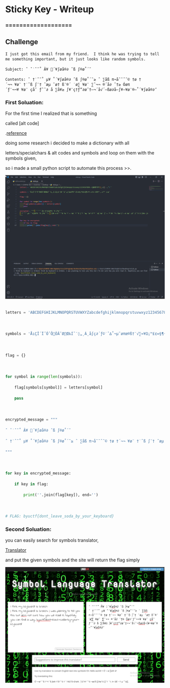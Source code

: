 # Sticky Key - Writeup
### ===================

## Challenge

```stick-key
I just got this email from my friend.  I think he was trying to tell me something important, but it just looks like random symbols.

Subject: ˆ ˇ˙ˆ˜˚ Â¥ ´¥∫øå®∂ ˆß ∫®ø˚´˜

Contents: ˆ †˙ˆ˜˚ µ¥ ˚´¥∫øå®∂ ˆß ∫®ø˚´˜≥ ˆ ∑åß π¬å˜˜ˆ˜© †ø †´¬¬ ¥ø¨ †˙ˆß ∫¨† ˆæµ ˜ø† ß¨®´ ˙ø∑ ¥ø¨ ∑ˆ¬¬ ®´å∂ ˆ†≥ Óøπ´ƒ¨¬¬¥ ¥ø¨ çå˜ ƒˆ˜∂ å ∑å¥≥ ∫¥¨ç†ƒ”∂ø˜†—¬´å√´—ßø∂å—∫¥—¥ø¨®—˚´¥∫øå®∂’

```

### First Soluation:

For the first time I realized that is something

called [alt code]

.[reference](https://scratch.mit.edu/discuss/m/topic/19568/) 

doing some research i decided to make a dictionary with all

letters/specialchars & alt codes and symbols and loop on them with the symbols given,

so i made a small python script to automate this process >>.

![script](https://github.com/0x6DEF/byuCTF/blob/main/byuCTF/Forensics/sticky-key/script.png)

```Solve.py

letters = 'ABCDEFGHIJKLMNOPQRSTUVWXYZabcdefghijklmnopqrstuvwxyz1234567890-=!@#$%^&*()_+{} .,"'

  

symbols = 'ÅıÇÎ´Ï˝ÓˆÔÒÂ˜Ø∏Œ‰Íˇ¨◊„˛Á¸å∫ç∂´ƒ©˙ˆ∆˚¬µ˜øπœ®ß†¨√∑≈¥Ω¡™£¢∞§¶•ªº–≠⁄€‹›ﬁﬂ‡°·‚—±”’ ≥≤æ'

  

flag = {}

  

for symbol in range(len(symbols)):

    flag[symbols[symbol]] = letters[symbol]

    pass

  

encrypted_message = """

ˆ ˇ˙ˆ˜˚ Â¥ ´¥∫øå®∂ ˆß ∫®ø˚´˜

ˆ †˙ˆ˜˚ µ¥ ˚´¥∫øå®∂ ˆß ∫®ø˚´˜≥ ˆ ∑åß π¬å˜˜ˆ˜© †ø †´¬¬ ¥ø¨ †˙ˆß ∫¨† ˆæµ ˜ø† ß¨®´ ˙ø∑ ¥ø¨ ∑ˆ¬¬ ®´å∂ ˆ†≥ Óøπ´ƒ¨¬¬¥ ¥ø¨ çå˜ ƒˆ˜∂ å ∑å¥≥ ∫¥¨ç†ƒ”∂ø˜†—¬´å√´—ßø∂å—∫¥—¥ø¨®—˚´¥∫øå®∂’

"""

  

for key in encrypted_message:

    if key in flag:

        print(''.join(flag[key]), end='')

  

# FLAG: byuctf{dont_leave_soda_by_your_keyboard}
```


### Second Soluation:

you can easily search for symbols translator,

[Translator](https://lingojam.com/SymbolLanguageTranslator)

and put the given symbols and the site will return the flag simply

![translator.png](https://github.com/0x6DEF/byuCTF/blob/main/byuCTF/Forensics/sticky-key/translator.png)
